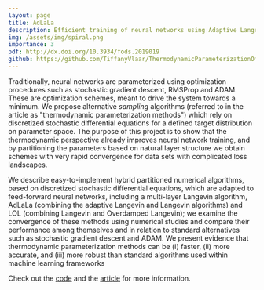 ```yaml
---
layout: page
title: AdLaLa
description: Efficient training of neural networks using Adaptive Langevin in Layers
img: /assets/img/spiral.png
importance: 3
pdf: http://dx.doi.org/10.3934/fods.2019019
github: https://github.com/TiffanyVlaar/ThermodynamicParameterizationOfNNs
---
```

Traditionally, neural networks are parameterized using optimization procedures such as stochastic gradient descent, RMSProp and ADAM. These are optimization schemes, meant to drive the system towards a minimum. We propose alternative _sampling_ algorithms (referred to in the article as "thermodynamic parameterization methods") which rely on discretized stochastic differential equations for a defined target distribution on parameter space. The purpose of this project is to show that the thermodynamic perspective already improves neural network training, and by partitioning the parameters based on natural layer structure we obtain schemes with very rapid convergence for data sets with complicated loss landscapes.

We describe easy-to-implement hybrid partitioned numerical algorithms, based on discretized stochastic differential equations, which are adapted to feed-forward neural networks, including a multi-layer Langevin algorithm, AdLaLa (combining the adaptive Langevin and Langevin algorithms) and LOL (combining Langevin and Overdamped Langevin); we examine the convergence of these methods using numerical studies and compare their performance among themselves and in relation to standard alternatives such as stochastic gradient descent and ADAM. We present evidence that thermodynamic parameterization methods can be (ⅰ) faster, (ⅱ) more accurate, and (ⅲ) more robust than standard algorithms used within machine learning frameworks


Check out the [code](https://github.com/TiffanyVlaar/ThermodynamicParameterizationOfNNs) and the [article](http://dx.doi.org/10.3934/fods.2019019) for more information.
